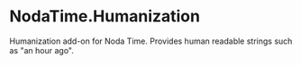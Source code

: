 NodaTime.Humanization
=====================

Humanization add-on for Noda Time.  Provides human readable strings such as \"an hour ago\".
